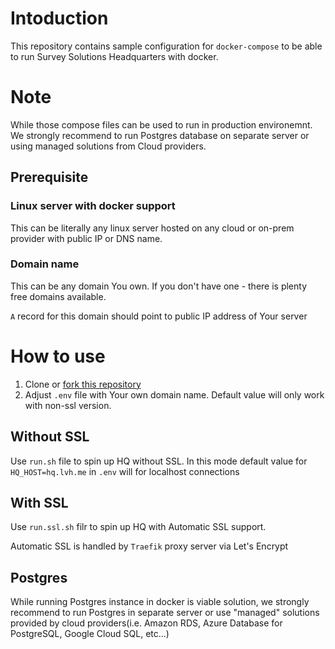 # Intoduction

This repository contains sample configuration for `docker-compose` to be able to run Survey Solutions Headquarters with docker.

# Note

While those compose files can be used to run in production environemnt. We strongly recommend to run Postgres database on separate server or using managed solutions from Cloud providers.

## Prerequisite

### Linux server with docker support

This can be literally any linux server hosted on any cloud or on-prem provider with public IP or DNS name.

### Domain name

This can be any domain You own. If you don't have one - there is plenty free domains available.

`A` record for this domain should point to public IP address of Your server

# How to use

1. Clone or [fork this repository](https://github.com/surveysolutions/docker-compose/fork)
2. Adjust `.env` file with Your own domain name. Default value will only work with non-ssl version.

## Without SSL

Use `run.sh` file to spin up HQ without SSL. In this mode default value for  `HQ_HOST=hq.lvh.me` in `.env` will for localhost connections

## With SSL

Use `run.ssl.sh` filr to spin up HQ with Automatic SSL support. 

Automatic SSL is handled by `Traefik` proxy server via Let's Encrypt

## Postgres

While running Postgres instance in docker is viable solution, we strongly recommend to run Postgres in separate server or use "managed" solutions provided by cloud providers(i.e. Amazon RDS, Azure Database for PostgreSQL, Google Cloud SQL, etc...)
